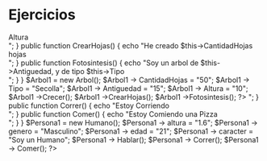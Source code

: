 # Ejercicios
<?php
class Arbol
{
    public $CantidadHojas;
    public $Tipo;
    public $Antiguedad;
    public $Altura;

    public function Crecer()
    {
        echo "Esta es mi altura: $this->Altura <br>";
    }

    public function CrearHojas()
    {
        echo "He creado $this->CantidadHojas hojas <br>";
    }
    public function Fotosintesis()
    {
        echo "Soy un arbol de $this->Antiguedad, y de tipo $this->Tipo <br>";
    }
}

$Arbol1 = new Arbol();
$Arbol1 -> CantidadHojas = "50";
$Arbol1 -> Tipo = "Secolla";
$Arbol1 -> Antiguedad = "15";
$Arbol1 -> Altura = "10";
$Arbol1 ->Crecer();
$Arbol1 ->CrearHojas();
$Arbol1 ->Fotosintesis();
?>


<?php
class Humano
{
    public $altura;
    public $genero;
    public $edad;
    public $caracter;

    public function Hablar()
    {
        echo "Hola Como Estas!! <br>";
    }

    public function Correr()
    {
        echo "Estoy Corriendo <br>";
    }

    public function Comer()
    {
        echo "Estoy Comiendo una Pizza <br>";
    }
}

$Persona1 = new Humano();
$Persona1 -> altura = "1.6";
$Persona1 -> genero = "Masculino";
$Persona1 -> edad = "21";
$Persona1 -> caracter = "Soy un Humano";
$Persona1 -> Hablar();
$Persona1 -> Correr();
$Persona1 -> Comer();
?>
